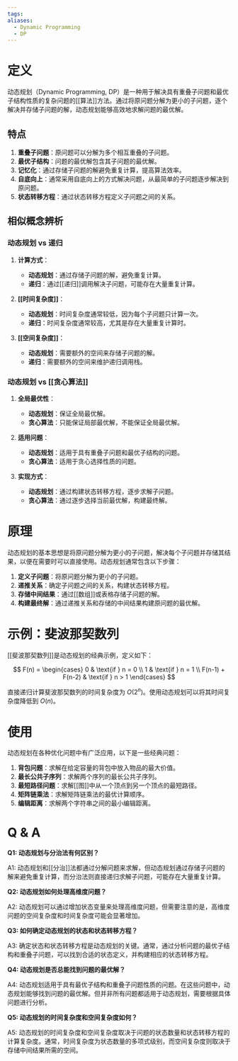 ```yaml
---
tags: 
aliases:
  - Dynamic Programming
  - DP
---
```


# 定义

动态规划（Dynamic Programming, DP）是一种用于解决具有重叠子问题和最优子结构性质的复杂问题的[[算法]]方法。通过将原问题分解为更小的子问题，逐个解决并存储子问题的解，动态规划能够高效地求解问题的最优解。

## 特点

1. **重叠子问题**：原问题可以分解为多个相互重叠的子问题。
2. **最优子结构**：问题的最优解包含其子问题的最优解。
3. **记忆化**：通过存储子问题的解避免重复计算，提高算法效率。
4. **自底向上**：通常采用自底向上的方式解决问题，从最简单的子问题逐步解决到原问题。
5. **状态转移方程**：通过状态转移方程定义子问题之间的关系。

## 相似概念辨析

### 动态规划 vs 递归

1. **计算方式**：
   - **动态规划**：通过存储子问题的解，避免重复计算。
   - **递归**：通过[[递归]]调用解决子问题，可能存在大量重复计算。

2. **[[时间复杂度]]**：
   - **动态规划**：时间复杂度通常较低，因为每个子问题只计算一次。
   - **递归**：时间复杂度通常较高，尤其是存在大量重复计算时。

3. **[[空间复杂度]]**：
   - **动态规划**：需要额外的空间来存储子问题的解。
   - **递归**：需要额外的空间来维护递归调用栈。

### 动态规划 vs [[贪心算法]]

1. **全局最优性**：
   - **动态规划**：保证全局最优解。
   - **贪心算法**：只能保证局部最优解，不能保证全局最优解。

2. **适用问题**：
   - **动态规划**：适用于具有重叠子问题和最优子结构的问题。
   - **贪心算法**：适用于贪心选择性质的问题。

3. **实现方式**：
   - **动态规划**：通过构建状态转移方程，逐步求解子问题。
   - **贪心算法**：通过逐步选择当前最优解，构建最终解。

# 原理

动态规划的基本思想是将原问题分解为更小的子问题，解决每个子问题并存储其结果，以便在需要时可以直接使用。动态规划通常包含以下步骤：

1. **定义子问题**：将原问题分解为更小的子问题。
2. **递推关系**：确定子问题之间的关系，构建状态转移方程。
3. **存储中间结果**：通过[[数组]]或表格存储子问题的解。
4. **构建最终解**：通过递推关系和存储的中间结果构建原问题的最优解。

# 示例：斐波那契数列

[[斐波那契数列]]是动态规划的经典示例，定义如下：

$$
F(n) = \begin{cases} 
0 & \text{if } n = 0 \\
1 & \text{if } n = 1 \\
F(n-1) + F(n-2) & \text{if } n > 1 
\end{cases}
$$

直接递归计算斐波那契数列的时间复杂度为 $O(2^n)$。使用动态规划可以将其时间复杂度降低到 $O(n)$。

# 使用

动态规划在各种优化问题中有广泛应用，以下是一些经典问题：

1. **背包问题**：求解在给定容量的背包中放入物品的最大价值。
2. **最长公共子序列**：求解两个序列的最长公共子序列。
3. **最短路径问题**：求解[[图]]中从一个顶点到另一个顶点的最短路径。
4. **矩阵链乘法**：求解矩阵链乘法的最优计算顺序。
5. **编辑距离**：求解两个字符串之间的最小编辑距离。

# Q & A

**Q1: 动态规划与分治法有何区别？**

A1: 动态规划和[[分治]]法都通过分解问题来求解，但动态规划通过存储子问题的解来避免重复计算，而分治法则直接递归求解子问题，可能存在大量重复计算。

**Q2: 动态规划如何处理高维度问题？**

A2: 动态规划可以通过增加状态变量来处理高维度问题，但需要注意的是，高维度问题的空间复杂度和时间复杂度可能会显著增加。

**Q3: 如何确定动态规划的状态和状态转移方程？**

A3: 确定状态和状态转移方程是动态规划的关键。通常，通过分析问题的最优子结构和重叠子问题，可以找到合适的状态定义，并构建相应的状态转移方程。

**Q4: 动态规划是否总能找到问题的最优解？**

A4: 动态规划适用于具有最优子结构和重叠子问题性质的问题。在这些问题中，动态规划能够找到问题的最优解。但并非所有问题都适用于动态规划，需要根据具体问题进行分析。

**Q5: 动态规划的时间复杂度和空间复杂度如何？**

A5: 动态规划的时间复杂度和空间复杂度取决于问题的状态数量和状态转移方程的计算复杂度。通常，时间复杂度为状态数量的多项式级别，而空间复杂度则取决于存储中间结果所需的空间。